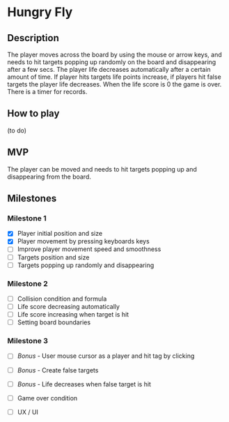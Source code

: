 # Hungry Fly

## Description
The player moves across the board by using the mouse or arrow keys, and needs to hit targets popping up randomly on the board and disappearing after a few secs. The player life decreases automatically after a certain amount of time. If player hits targets life points increase, if players hit false targets the player life decreases. When the life score is 0 the game is over. There is a timer for records.

## How to play
(to do)

## MVP
The player can be moved and needs to hit targets popping up and disappearing from the board.

## Milestones

### Milestone 1
- [x]  Player initial position and size
- [x]  Player movement by pressing keyboards keys
- [ ]  Improve player movement speed and smoothness
- [ ]  Targets position and size
- [ ]  Targets popping up randomly and disappearing

### Milestone 2
- [ ]  Collision condition and formula
- [ ]  Life score decreasing automatically
- [ ]  Life score increasing when target is hit
- [ ]  Setting board boundaries

### Milestone 3
- [ ]  *Bonus* - User mouse cursor as a player and hit tag by clicking
- [ ]  *Bonus* - Create false targets
- [ ]  *Bonus* - Life decreases when false target is hit
- [ ]  Game over condition
- [ ]  UX / UI


